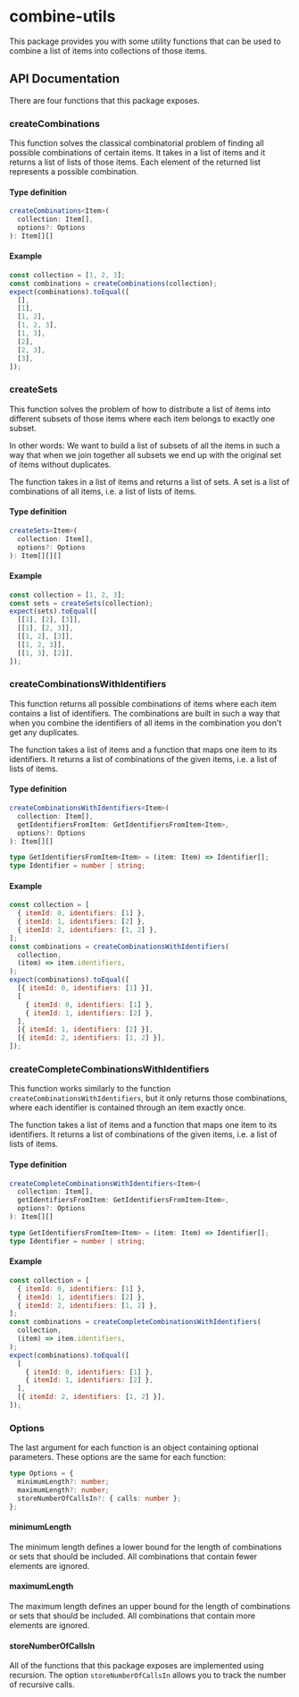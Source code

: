 # combine-utils

This package provides you with some utility functions that can be used to combine a list of items into collections of those items.

## API Documentation

There are four functions that this package exposes.

### createCombinations

This function solves the classical combinatorial problem of finding all possible combinations of certain items. It takes in a list of items and it returns a list of lists of those items. Each element of the returned list represents a possible combination.

#### Type definition

```ts
createCombinations<Item>(
  collection: Item[],
  options?: Options
): Item[][]
```

#### Example

```js
const collection = [1, 2, 3];
const combinations = createCombinations(collection);
expect(combinations).toEqual([
  [],
  [1],
  [1, 2],
  [1, 2, 3],
  [1, 3],
  [2],
  [2, 3],
  [3],
]);
```

### createSets

This function solves the problem of how to distribute a list of items into different subsets of those items where each item belongs to exactly one subset.

In other words: We want to build a list of subsets of all the items in such a way that when we join together all subsets we end up with the original set of items without duplicates.

The function takes in a list of items and returns a list of sets. A set is a list of combinations of all items, i.e. a list of lists of items.

#### Type definition

```ts
createSets<Item>(
  collection: Item[],
  options?: Options
): Item[][][]
```

#### Example

```js
const collection = [1, 2, 3];
const sets = createSets(collection);
expect(sets).toEqual([
  [[1], [2], [3]],
  [[1], [2, 3]],
  [[1, 2], [3]],
  [[1, 2, 3]],
  [[1, 3], [2]],
]);
```

### createCombinationsWithIdentifiers

This function returns all possible combinations of items where each item contains a list of identifiers. The combinations are built in such a way that when you combine the identifiers of all items in the combination you don't get any duplicates.

The function takes a list of items and a function that maps one item to its identifiers. It returns a list of combinations of the given items, i.e. a list of lists of items.

#### Type definition

```ts
createCombinationsWithIdentifiers<Item>(
  collection: Item[],
  getIdentifiersFromItem: GetIdentifiersFromItem<Item>,
  options?: Options
): Item[][]

type GetIdentifiersFromItem<Item> = (item: Item) => Identifier[];
type Identifier = number | string;
```

#### Example

```js
const collection = [
  { itemId: 0, identifiers: [1] },
  { itemId: 1, identifiers: [2] },
  { itemId: 2, identifiers: [1, 2] },
];
const combinations = createCombinationsWithIdentifiers(
  collection,
  (item) => item.identifiers,
);
expect(combinations).toEqual([
  [{ itemId: 0, identifiers: [1] }],
  [
    { itemId: 0, identifiers: [1] },
    { itemId: 1, identifiers: [2] },
  ],
  [{ itemId: 1, identifiers: [2] }],
  [{ itemId: 2, identifiers: [1, 2] }],
]);
```

### createCompleteCombinationsWithIdentifiers

This function works similarly to the function `createCombinationsWithIdentifiers`, but it only returns those combinations, where each identifier is contained through an item exactly once.

The function takes a list of items and a function that maps one item to its identifiers. It returns a list of combinations of the given items, i.e. a list of lists of items.

#### Type definition

```ts
createCompleteCombinationsWithIdentifiers<Item>(
  collection: Item[],
  getIdentifiersFromItem: GetIdentifiersFromItem<Item>,
  options?: Options
): Item[][]

type GetIdentifiersFromItem<Item> = (item: Item) => Identifier[];
type Identifier = number | string;
```

#### Example

```js
const collection = [
  { itemId: 0, identifiers: [1] },
  { itemId: 1, identifiers: [2] },
  { itemId: 2, identifiers: [1, 2] },
];
const combinations = createCompleteCombinationsWithIdentifiers(
  collection,
  (item) => item.identifiers,
);
expect(combinations).toEqual([
  [
    { itemId: 0, identifiers: [1] },
    { itemId: 1, identifiers: [2] },
  ],
  [{ itemId: 2, identifiers: [1, 2] }],
]);
```

### Options

The last argument for each function is an object containing optional parameters. These options are the same for each function:

```ts
type Options = {
  minimumLength?: number;
  maximumLength?: number;
  storeNumberOfCallsIn?: { calls: number };
};
```

#### minimumLength

The minimum length defines a lower bound for the length of combinations or sets that should be included. All combinations that contain fewer elements are ignored.

#### maximumLength

The maximum length defines an upper bound for the length of combinations or sets that should be included. All combinations that contain more elements are ignored.

#### storeNumberOfCallsIn

All of the functions that this package exposes are implemented using recursion. The option `storeNumberOfCallsIn` allows you to track the number of recursive calls.
